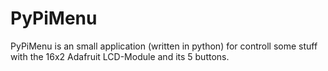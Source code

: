 PyPiMenu
========

PyPiMenu is an small application (written in python) for controll some stuff with the 16x2 Adafruit LCD-Module and its 5 buttons.
